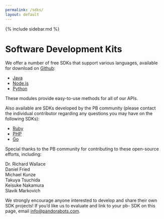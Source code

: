 ```yaml
---
permalink: /sdks/
layout: default
---
```


{% include sidebar.md %}
<div class="pb-docs__content">

# Software Development Kits

We offer a number of free SDKs that support various languages, available for download on [Github](http://www.github.com/pandorabots):

* [Java](http://github.com/pandorabots/pb-java)
* [Node.js](http://github.com/pandorabots/pb-node)
* [Python](http://github.com/pandorabots/pb-python)

These modules provide easy-to-use methods for all of our APIs.

Also available are SDKs developed by the PB community \(please contact the individual contributor regarding any questions you may have on the following SDKs\):

* [Ruby](https://github.com/spontena/pb-ruby)
* [PHP](https://github.com/spontena/pb-php)
* [Go](https://github.com/demisto/pb-go)

Special thanks to the PB community for contributing to these open-source efforts, including:

Dr. Richard Wallace  
Daniel Fried  
Michael Kunze  
Takuya Tsuchida  
Keisuke Nakamura  
Slavik Markovich

We strongly encourage anyone interested to develop and share their own SDK projects! If you’d like us to evaluate and link to your pb- SDK on this page, email info@pandorabots.com.

</div>
